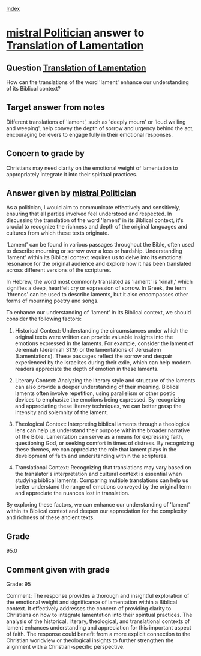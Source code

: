 
[Index](../../index.md)
# [mistral Politician](../../answering_models/mistral_Politician.md) answer to [Translation of Lamentation](../../questions/Translation_of_Lamentation.md)

## Question [Translation of Lamentation](../../questions/Translation_of_Lamentation.md)
How can the translations of the word 'lament' enhance our understanding of its Biblical context?

## Target answer from notes
Different translations of 'lament', such as 'deeply mourn' or 'loud wailing and weeping', help convey the depth of sorrow and urgency behind the act, encouraging believers to engage fully in their emotional responses.

## Concern to grade by
Christians may need clarity on the emotional weight of lamentation to appropriately integrate it into their spiritual practices.

## Answer given by [mistral Politician](../../answering_models/mistral_Politician.md)
 As a politician, I would aim to communicate effectively and sensitively, ensuring that all parties involved feel understood and respected. In discussing the translation of the word 'lament' in its Biblical context, it's crucial to recognize the richness and depth of the original languages and cultures from which these texts originate.

'Lament' can be found in various passages throughout the Bible, often used to describe mourning or sorrow over a loss or hardship. Understanding 'lament' within its Biblical context requires us to delve into its emotional resonance for the original audience and explore how it has been translated across different versions of the scriptures.

In Hebrew, the word most commonly translated as 'lament' is 'kinah,' which signifies a deep, heartfelt cry or expression of sorrow. In Greek, the term 'threnos' can be used to describe laments, but it also encompasses other forms of mourning poetry and songs.

To enhance our understanding of 'lament' in its Biblical context, we should consider the following factors:

1. Historical Context: Understanding the circumstances under which the original texts were written can provide valuable insights into the emotions expressed in the laments. For example, consider the lament of Jeremiah (Jeremiah 31:9) or the lamentations of Jerusalem (Lamentations). These passages reflect the sorrow and despair experienced by the Israelites during their exile, which can help modern readers appreciate the depth of emotion in these laments.

2. Literary Context: Analyzing the literary style and structure of the laments can also provide a deeper understanding of their meaning. Biblical laments often involve repetition, using parallelism or other poetic devices to emphasize the emotions being expressed. By recognizing and appreciating these literary techniques, we can better grasp the intensity and solemnity of the lament.

3. Theological Context: Interpreting biblical laments through a theological lens can help us understand their purpose within the broader narrative of the Bible. Lamentation can serve as a means for expressing faith, questioning God, or seeking comfort in times of distress. By recognizing these themes, we can appreciate the role that lament plays in the development of faith and understanding within the scriptures.

4. Translational Context: Recognizing that translations may vary based on the translator's interpretation and cultural context is essential when studying biblical laments. Comparing multiple translations can help us better understand the range of emotions conveyed by the original term and appreciate the nuances lost in translation.

By exploring these factors, we can enhance our understanding of 'lament' within its Biblical context and deepen our appreciation for the complexity and richness of these ancient texts.

## Grade
95.0

## Comment given with grade
Grade: 95

Comment: The response provides a thorough and insightful exploration of the emotional weight and significance of lamentation within a Biblical context. It effectively addresses the concern of providing clarity to Christians on how to integrate lamentation into their spiritual practices. The analysis of the historical, literary, theological, and translational contexts of lament enhances understanding and appreciation for this important aspect of faith. The response could benefit from a more explicit connection to the Christian worldview or theological insights to further strengthen the alignment with a Christian-specific perspective.
